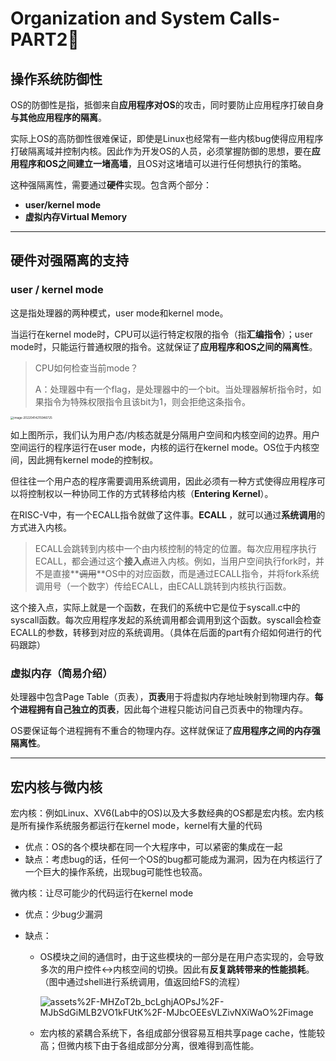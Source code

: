 # Organization and System Calls-PART2⃣️



## 操作系统防御性

OS的防御性是指，抵御来自**应用程序对OS**的攻击，同时要防止应用程序打破自身**与其他应用程序的隔离**。

实际上OS的高防御性很难保证，即使是Linux也经常有一些内核bug使得应用程序打破隔离域并控制内核。因此作为开发OS的人员，必须掌握防御的思想，要在**应用程序和OS之间建立一堵高墙**，且OS对这堵墙可以进行任何想执行的策略。

这种强隔离性，需要通过**硬件**实现。包含两个部分：

* **user/kernel mode**
* **虚拟内存Virtual Memory**

---

## 硬件对强隔离的支持

### user / kernel mode

这是指处理器的两种模式，user mode和kernel mode。

当运行在kernel mode时，CPU可以运行特定权限的指令（指**汇编指令**）；user mode时，只能运行普通权限的指令。这就保证了**应用程序和OS之间的隔离性**。

> CPU如何检查当前mode？
>
> A：处理器中有一个flag，是处理器中的一个bit。当处理器解析指令时，如果指令为特殊权限指令且该bit为1，则会拒绝这条指令。

<img src="/Users/liuwenshuo/Documents/Notes/6.s801/Lectures/image-20220414215946725.png" alt="image-20220414215946725" style="zoom:33%;" />

如上图所示，我们认为用户态/内核态就是分隔用户空间和内核空间的边界。用户空间运行的程序运行在user mode，内核的运行在kernel mode。OS位于内核空间，因此拥有kernel mode的控制权。

但往往一个用户态的程序需要调用系统调用，因此必须有一种方式使得应用程序可以将控制权以一种协同工作的方式转移给内核（**Entering Kernel**）。

在RISC-V中，有一个ECALL指令就做了这件事。**ECALL <SYSCALL CODE>**，就可以通过**系统调用**的方式进入内核。

> ECALL会跳转到内核中一个由内核控制的特定的位置。每次应用程序执行ECALL，都会通过这个**接入点**进入内核。例如，当用户空间执行fork时，并不是直接**~~调用~~**OS中的对应函数，而是通过ECALL指令，并将fork系统调用号（一个数字）传给ECALL，由ECALL跳转到内核执行函数。

这个接入点，实际上就是一个函数，在我们的系统中它是位于syscall.c中的syscall函数。每次应用程序发起的系统调用都会调用到这个函数。syscall会检查ECALL的参数，转移到对应的系统调用。（具体在后面的part有介绍如何进行的代码跟踪）

### 虚拟内存（简易介绍）

处理器中包含Page Table（页表），**页表**用于将虚拟内存地址映射到物理内存。**每个进程拥有自己独立的页表**，因此每个进程只能访问自己页表中的物理内存。

OS要保证每个进程拥有不重合的物理内存。这样就保证了**应用程序之间的内存强隔离性**。

---

## 宏内核与微内核

宏内核：例如Linux、XV6(Lab中的OS)以及大多数经典的OS都是宏内核。宏内核是所有操作系统服务都运行在kernel mode，kernel有大量的代码

* 优点：OS的各个模块都在同一个大程序中，可以紧密的集成在一起
* 缺点：考虑bug的话，任何一个OS的bug都可能成为漏洞，因为在内核运行了一个巨大的操作系统，出现bug可能性也较高。

微内核：让尽可能少的代码运行在kernel mode

* 优点：少bug少漏洞

* 缺点：

  * OS模块之间的通信时，由于这些模块的一部分是在用户态实现的，会导致多次的用户控件<->内核空间的切换。因此有**反复跳转带来的性能损耗**。（图中通过shell进行系统调用，值返回给FS的流程）

    ![assets%2F-MHZoT2b_bcLghjAOPsJ%2F-MJbSdGiMLB2VO1kFUtK%2F-MJbcOEEsVLZivNXiWaO%2Fimage](/Users/liuwenshuo/Documents/Notes/6.s801/Lectures/assets%252F-MHZoT2b_bcLghjAOPsJ%252F-MJbSdGiMLB2VO1kFUtK%252F-MJbcOEEsVLZivNXiWaO%252Fimage.png)

  * 宏内核的紧耦合系统下，各组成部分很容易互相共享page cache，性能较高；但微内核下由于各组成部分分离，很难得到高性能。